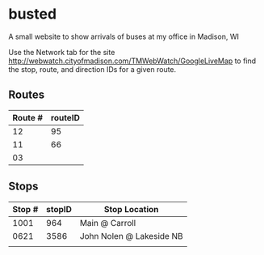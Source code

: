 # busted
A small website to show arrivals of buses at my office in Madison, WI


Use the Network tab for the site http://webwatch.cityofmadison.com/TMWebWatch/GoogleLiveMap to find the stop, route, and direction IDs for a given route.

## Routes 
| Route # | routeID |
|---------|---------|
| 12      | 95      |
| 11      | 66      |
| 03      |         |

## Stops
| Stop # | stopID | Stop Location            |
|--------|--------|--------------------------|
| 1001   |  964   | Main @ Carroll           |
| 0621   |  3586  | John Nolen @ Lakeside NB |
|        |        |                          |
